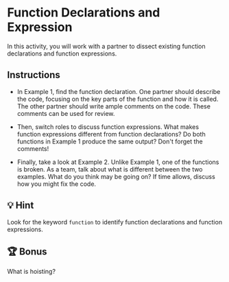 # Function Declarations and Expression

In this activity, you will work with a partner to dissect existing function declarations and function expressions.

## Instructions

* In Example 1, find the function declaration. One partner should describe the code, focusing on the key parts of the function and how it is called. The other partner should write ample comments on the code. These comments can be used for review. 

* Then, switch roles to discuss function expressions. What makes function expressions different from function declarations? Do both functions in Example 1 produce the same output? Don't forget the comments! 

* Finally, take a look at Example 2. Unlike Example 1, one of the functions is broken. As a team, talk about what is different between the two examples. What do you think may be going on? If time allows, discuss how you might fix the code. 


## 💡 Hint

Look for the keyword `function` to identify function declarations and function expressions.   

## 🏆 Bonus

What is hoisting?